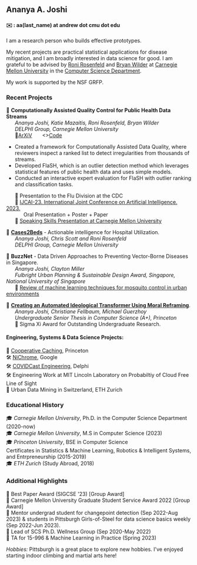 
## Ananya A. Joshi
#### ✉️ : aa(last_name) at andrew dot cmu dot edu

I am a research person who builds effective prototypes.

My recent projects are practical statistical applications for disease mitigation, and I am broadly interested in data science for good. I am grateful to be advised by [Roni Rosenfeld](http://www.cs.cmu.edu/~roni/) and [Bryan Wilder](https://bryanwilder.github.io/) at [Carnegie Mellon University](https://www.cmu.edu) in the [Computer Science Department](https://csd.cmu.edu/).
  
My work is supported by the NSF GRFP. 

### Recent Projects

📌 **Computationally Assisted Quality Control for Public Health Data Streams**  
&nbsp;&nbsp;&nbsp;&nbsp;&nbsp;&nbsp;_Ananya Joshi, Katie Mazaitis, Roni Rosenfeld, Bryan Wilder_   
&nbsp;&nbsp;&nbsp;&nbsp;&nbsp;&nbsp;_DELPHI Group, Carnegie Mellon University_  
&nbsp;&nbsp;&nbsp;&nbsp;&nbsp;&nbsp;📄[ArXiV](https://arxiv.org/abs/2306.16914) &nbsp;&nbsp;&nbsp;&nbsp;&nbsp;&nbsp;<>[Code](https://github.com/cmu-delphi/covidcast-indicators/tree/main/_delphi_utils_python/delphi_utils/flash_eval) 

* Created a framework for Computationally Assisted Data Quality, where reviewers inspect a ranked list to detect irregularities from thousands of streams.
* Developed FlaSH, which is an outlier detection method which leverages statistical features of public health data and uses simple models.
* Conducted an interactive expert evaluation for FlaSH with outlier ranking and classification tasks. 

&nbsp;&nbsp;&nbsp;&nbsp;&nbsp;&nbsp;📣 Presentation to the Flu Division at the CDC   
&nbsp;&nbsp;&nbsp;&nbsp;&nbsp;&nbsp;📣 [IJCAI-23. International Joint Conference on Artificial Intelligence. 2023.](https://www.ijcai.org/proceedings/2023/666)   
&nbsp;&nbsp;&nbsp;&nbsp;&nbsp;&nbsp;&nbsp;&nbsp;&nbsp;&nbsp;&nbsp;&nbsp;Oral Presentation + Poster + Paper   
&nbsp;&nbsp;&nbsp;&nbsp;&nbsp;&nbsp;📣 [Speaking Skills Presentation at Carnegie Mellon University](https://csd.cmu.edu/calendar/speaking-skills-128) 


📌  **[Cases2Beds](https://delphi.cmu.edu/blog/2021/03/10/cases2beds-a-case-study-in-actionable-intelligence/)** - Actionable intelligence for Hospital Utilization.  
&nbsp;&nbsp;&nbsp;&nbsp;&nbsp;&nbsp;_Ananya Joshi, Chris Scott and Roni Rosenfeld_  
&nbsp;&nbsp;&nbsp;&nbsp;&nbsp;&nbsp;_DELPHI Group, Carnegie Mellon University_  

📌 **BuzzNet** - Data Driven Approaches to Preventing Vector-Borne Diseases in Singapore.  
&nbsp;&nbsp;&nbsp;&nbsp;&nbsp;&nbsp;_Ananya Joshi, Clayton Miller_  
&nbsp;&nbsp;&nbsp;&nbsp;&nbsp;&nbsp;_Fulbright Urban Planning & Sustainable Design Award, Singapore, National University of Singapore_  
&nbsp;&nbsp;&nbsp;&nbsp;&nbsp;&nbsp;📄 [Review of machine learning techniques for mosquito control in urban environments](https://www.sciencedirect.com/science/article/pii/S1574954121000327)  

📌  **[Creating an Automated Ideological Transformer Using Moral Reframing](https://www.google.com/url?sa=t&rct=j&q=&esrc=s&source=web&cd=&cad=rja&uact=8&ved=2ahUKEwiIku2ZsPL9AhWEjIkEHdocAW4QFnoECA8QAQ&url=https%3A%2F%2Fdataspace.princeton.edu%2Fhandle%2F88435%2Fdsp019p290d20x&usg=AOvVaw3p2ZFk6wlDaE1uQV7B8vhc)**.  
&nbsp;&nbsp;&nbsp;&nbsp;&nbsp;&nbsp;_Ananya Joshi, Christiane Fellbaum, Michael Guerzhoy_  
&nbsp;&nbsp;&nbsp;&nbsp;&nbsp;&nbsp;_Undergraduate Senior Thesis in Computer Science (A+), Princeton_    
&nbsp;&nbsp;&nbsp;&nbsp;&nbsp;&nbsp;🌟 Sigma Xi Award for Outstanding Undergraduate Research.



#### Engineering, Systems & Data Science Projects: 
📄 [Cooperative Caching](https://ieeexplore.ieee.org/abstract/document/9335795/), Princeton  
🛠️ [NiChrome](https://github.com/u-root/NiChrome), Google   
🛠️ [COVIDCast Engineering](https://www.pnas.org/doi/10.1073/pnas.2111452118), Delphi  
🛠️ Engineering Work at MIT Lincoln Laboratory on Probabiltiy of Cloud Free Line of Sight  
📄 Urban Data Mining in Switzerland, ETH Zurich  

### Educational History
🎓 *Carnegie Mellon University*, Ph.D. in the Computer Science Department (2020-now)   
🎓 *Carnegie Mellon University*, M.S in Computer Science (2023)  
🎓 *Princeton University*, BSE in Computer Science  
Certificates in Statistics & Machine Learning, Robotics & Intelligent Systems, and Entrpreneurship (2015-2019)   
🎓 *ETH Zurich* (Study Abroad, 2018)  

### Additional Highlights
🌟 Best Paper Award (SIGCSE '23) [Group Award]  
🌟 Carnegie Mellon University Graduate Student Service Award 2022 [Group Award]  
🌟 Mentor undergrad student for changepoint detection (Sep 2022-Aug 2023) & students in Pittsburgh Girls-of-Steel for data science basics weekly (Sep 2022-Jun 2023).   
🌟 Lead of SCS Ph.D. Wellness Group (Sep 2020-May 2022)  
🌟 TA for 15-996 & Machine Learning in Practice (Spring 2023)  

*Hobbies:* Pittsburgh is a great place to explore new hobbies. I've enjoyed starting indoor climbing and martial arts here!

